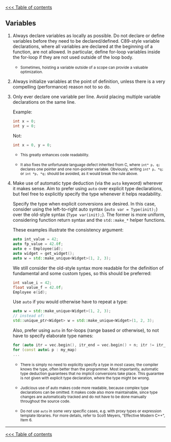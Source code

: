 [<<< Table of contents](../README.md)

## Variables

1. Always declare variables as locally as possible. Do not declare or define variables before they need to be declared/defined. C89-style variable declarations, where all variables are declared at the beginning of a function, are not allowed. 
In particular, define for-loop variables inside the for-loop if they are not used outside of the loop body.

    - <small>Sometimes, hoisting a variable outside of a scope can provide a valuable optimization.</small>

2. Always initialize variables at the point of definition, unless there is a very compelling (performance) reason not to so do.

3. Only ever declare one variable per line. Avoid placing multiple variable declarations on the same line.

    Example:
  
    ```  cpp
    int x = 0;
    int y = 0;
    ```

    Not:

    ```cpp
    int x = 0, y = 0;
    ```

    - <small>This greatly enhances code readability.</small>

    - <small>It also fixes the unfortunate language defect inherited from C, where `int* p, q;` declares one pointer and one non-pointer variable. Obviously, writing `int* p, *q;` or `int *p, *q;` should be avoided, as it would break the rule above.</small>

4. Make use of automatic type deduction (via the `auto` keyword) wherever it makes sense. Aim to prefer using `auto` over explicit type declarations, but feel free to explicitly specify the type whenever it helps readability.
  
    Specify the type when explicit conversions are desired. In this case, consider using the left-to-right auto syntax (`auto var = Type(init);`) over the old-style syntax (`Type var(init);`). The former is more uniform, considering function return syntax and the `std::make_*` helper functions.
  
    These examples illustrate the consistency argument:
  
    ```cpp
    auto int_value = 42;
    auto fp_value = 42.0f;
    auto e = Employee(id);
    auto widget = get_widget();
    auto w = std::make_unique<Widget>(1, 2, 3);
    ```

    We still consider the old-style syntax more readable for the definition of fundamental and some custom types, so this should be preferred:
  
    ```cpp
    int value_i = 42;
    float value_f = 42.0f;
    Employee e(id);
    ```

    Use `auto` if you would otherwise have to repeat a type:
  
    ```cpp
    auto w = std::make_unique<Widget>(1, 2, 3);
    // instead of:
    std::unique_ptr<Widget> w = std::make_unique<Widget>(1, 2, 3);
    ```

    Also, prefer using `auto` in for-loops (range based or otherwise), to not have to specify elaborate type names:
  
    ```cpp
    for (auto itr = vec.begin(), itr_end = vec.begin() + n; itr != itr_end; ++itr) ...
    for (const auto& p : my_map)
    ...
     ```

    - <small>There is simply no need to explicitly specify a type in most cases; the compiler knows the type, often better than the programmer. Most importantly, automatic type deduction guarantees that no implicit conversions take place. This guarantee is not given with explicit type declaration, where the type might be wrong.</small>

    - <small>Judicious use of auto makes code more readable, because complex type declarations can be omitted. It makes code also more maintainable, since type changes are automatically tracked and do not have to be done manually throughout the source code.</small>
     
    - <small>Do not use `auto` in some very specific cases, e.g. with proxy types or expression template libraries. For more details, refer to Scott Meyers, "Effective Modern C++", Item 6.</small>
    
---

[<<< Table of contents](../README.md)